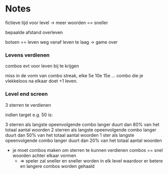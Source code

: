 # Notes

fictieve tijd voor level
-> meer woorden == sneller

bepaalde afstand overleven

botsen == leven weg
vanaf leven te laag -> game over

### Levens verdienen

combos evt voor leven bij te krijgen

miss in de vorm van combo streak, elke
5e 10e 15e ... combo die je vlekkeloos
na elkaar doet +1 leven.


### Level end screen

3 sterren te verdienen

indien target e.g. 50 is:

3 sterren als langste opeenvolgende combo langer duurt dan 80% van het totaal aantal woorden
2 sterren als langste opeenvolgende combo langer duurt dan 50% van het totaal aantal woorden
1 ster als langste opeenvolgende combo langer duurt dan 20% van het totaal aantal woorden

* je moet combos maken om sterren te kunnen verdienen combos == snel woorden achter elkaar vormen
    * => speler zal sneller en sneller worden in elk level waardoor er betere en langere combos worden gehaald

